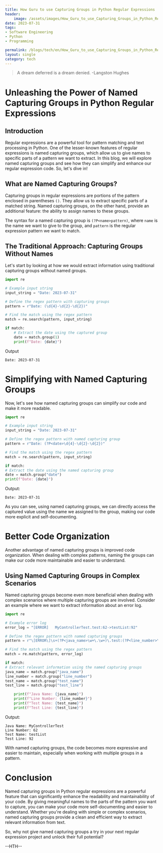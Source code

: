 ```yaml
---
title: How Guru to use Capturing Groups in Python Regular Expressions
header:
    image: /assets/images/How_Guru_to_use_Capturing_Groups_in_Python_Regular_Expressions.jpg
date: 2023-07-31
tags:
- Software Engineering
- Python
- Programming

permalink: /blogs/tech/en/How_Guru_to_use_Capturing_Groups_in_Python_Regular_Expressions
layout: single
category: tech
---
```

> A dream deferred is a dream denied.  -Langston Hughes

# Unleashing the Power of Named Capturing Groups in Python Regular Expressions

## Introduction

Regular expressions are a powerful tool for pattern matching and text processing in Python. One of the lesser-known features of regular expressions is named capturing groups, which allow us to give names to specific parts of a pattern we want to extract. In this blog, we will explore named capturing groups and see how they can simplify and enhance our regular expression code. So, let's dive in!

## What are Named Capturing Groups?

Capturing groups in regular expressions are portions of the pattern enclosed in parentheses `()`. They allow us to extract specific parts of a matched string. Named capturing groups, on the other hand, provide an additional feature: the ability to assign names to these groups.

The syntax for a named capturing group is `(?P<name>pattern)`, where `name` is the name we want to give to the group, and `pattern` is the regular expression pattern we want to match.

## The Traditional Approach: Capturing Groups Without Names

Let's start by looking at how we would extract information using traditional capturing groups without named groups.

```python
import re

# Example input string
input_string = "Date: 2023-07-31"

# Define the regex pattern with capturing groups
pattern = r"Date: (\d{4}-\d{2}-\d{2})"

# Find the match using the regex pattern
match = re.search(pattern, input_string)

if match:
    # Extract the date using the captured group
    date = match.group(1)
    print(f"Date: {date}")
```
Output

```
Date: 2023-07-31
```


# Simplifying with Named Capturing Groups
Now, let's see how named capturing groups can simplify our code and make it more readable.

```python
import re

# Example input string
input_string = "Date: 2023-07-31"

# Define the regex pattern with named capturing group
pattern = r"Date: (?P<date>\d{4}-\d{2}-\d{2})"

# Find the match using the regex pattern
match = re.search(pattern, input_string)

if match:
# Extract the date using the named capturing group
date = match.group("date")
print(f"Date: {date}")
```

Output:

```
Date: 2023-07-31
```

As you can see, using named capturing groups, we can directly access the captured value using the name we assigned to the group, making our code more explicit and self-documenting.

# Better Code Organization
Another advantage of named capturing groups is improved code organization. When dealing with complex patterns, naming the groups can make our code more maintainable and easier to understand.

## Using Named Capturing Groups in Complex Scenarios
Named capturing groups become even more beneficial when dealing with complex scenarios where multiple capturing groups are involved. Consider an example where we want to extract information about an error log.

```python
import re

# Example error log
error_log = "[ERROR]   MyControllerTest.test:62->testList:92"

# Define the regex pattern with named capturing groups
pattern = r"\[ERROR\]\s+(?P<java_name>\w+\.\w+)\.test:(?P<line_number>\d+)->(?P<test_name>\w+):(?P<test_line>\d+)"

# Find the match using the regex pattern
match = re.match(pattern, error_log)

if match:
# Extract relevant information using the named capturing groups
java_name = match.group("java_name")
line_number = match.group("line_number")
test_name = match.group("test_name")
test_line = match.group("test_line")

    print(f"Java Name: {java_name}")
    print(f"Line Number: {line_number}")
    print(f"Test Name: {test_name}")
    print(f"Test Line: {test_line}")
```

Output:

```
Java Name: MyControllerTest
Line Number: 62
Test Name: testList
Test Line: 92
```

With named capturing groups, the code becomes more expressive and easier to maintain, especially when working with multiple groups in a pattern.

# Conclusion
Named capturing groups in Python regular expressions are a powerful feature that can significantly enhance the readability and maintainability of your code. By giving meaningful names to the parts of the pattern you want to capture, you can make your code more self-documenting and easier to understand. Whether you're dealing with simple or complex scenarios, named capturing groups provide a clean and efficient way to extract relevant information from text.

So, why not give named capturing groups a try in your next regular expression project and unlock their full potential? 

--HTH--
